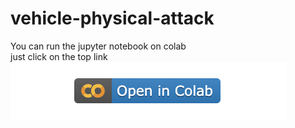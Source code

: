 # vehicle-physical-attack
You can run the jupyter notebook on colab <br>
just click on the top link <img src="colab.png" alt="https://colab.research.google.com/drive/1Vu9HqbIKqXWlr0IH1z3oCq3K3dHE1t4H#scrollTo=6hd63BZfVJ1P">
